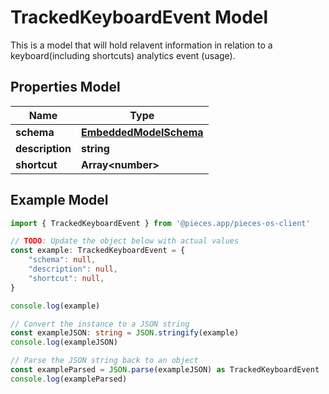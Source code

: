
# TrackedKeyboardEvent Model

This is a model that will hold relavent information in relation to a keyboard(including shortcuts) analytics event (usage).

## Properties Model

Name | Type
------------ | -------------
**schema** | [**EmbeddedModelSchema**](EmbeddedModelSchema)
**description** | **string**
**shortcut** | **Array&lt;number&gt;**

## Example Model

```typescript
import { TrackedKeyboardEvent } from '@pieces.app/pieces-os-client'

// TODO: Update the object below with actual values
const example: TrackedKeyboardEvent = {
    "schema": null,
    "description": null,
    "shortcut": null,
}

console.log(example)

// Convert the instance to a JSON string
const exampleJSON: string = JSON.stringify(example)
console.log(exampleJSON)

// Parse the JSON string back to an object
const exampleParsed = JSON.parse(exampleJSON) as TrackedKeyboardEvent
console.log(exampleParsed)
```


